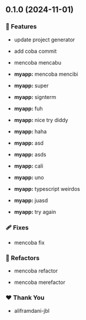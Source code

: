 ## 0.1.0 (2024-11-01)


### 🚀 Features

- update project generator

- add coba commit

- mencoba mencabu

- **myapp:** mencoba mencibi

- **myapp:** super

- **myapp:** signterm

- **myapp:** fuh

- **myapp:** nice try diddy

- **myapp:** haha

- **myapp:** asd

- **myapp:** asds

- **myapp:** cali

- **myapp:** uno

- **myapp:** typescript weirdos

- **myapp:** juasd

- **myapp:** try again


### 🩹 Fixes

- mencoba fix


### 💅 Refactors

- mencoba refactor

- mencoba merefactor


### ❤️  Thank You

- aliframdani-jbl